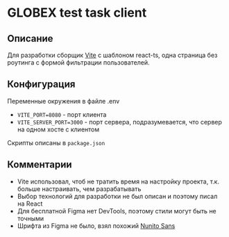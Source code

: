 # GLOBEX test task client

## Описание

Для разработки сборщик [Vite](https://vite.dev/) с шаблоном react-ts, одна страница без роутинга с формой фильтрации пользователей.

## Конфигурация

Переменные окружения в файле .env

- `VITE_PORT=8080` - порт клиента
- `VITE_SERVER_PORT=3000` - порт сервера, подразумевается, что сервер на одном хосте с клиентом

Скрипты описаны в `package.json`

## Комментарии

- Vite использовал, чтоб не тратить время на настройку проекта, т.к. больше настраивать, чем разрабатывать
- Выбор технологий для разработки не был описан и поэтому писал на React
- Для бесплатной Figma нет DevTools, поэтому стили могут быть не точными
- Шрифта из Figma не было, взял похожий [Nunito Sans](https://fonts.google.com/specimen/Nunito+Sans?query=Nunito+Sans)
